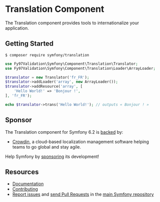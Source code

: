 Translation Component
=====================

The Translation component provides tools to internationalize your application.

Getting Started
---------------

```
$ composer require symfony/translation
```

```php
use Fy97Validation\Symfony\Component\Translation\Translator;
use Fy97Validation\Symfony\Component\Translation\Loader\ArrayLoader;

$translator = new Translator('fr_FR');
$translator->addLoader('array', new ArrayLoader());
$translator->addResource('array', [
    'Hello World!' => 'Bonjour !',
], 'fr_FR');

echo $translator->trans('Hello World!'); // outputs « Bonjour ! »
```

Sponsor
-------

The Translation component for Symfony 6.2 is [backed][1] by:

 * [Crowdin][2], a cloud-based localization management software helping teams to go global and stay agile.

Help Symfony by [sponsoring][3] its development!

Resources
---------

 * [Documentation](https://symfony.com/doc/current/translation.html)
 * [Contributing](https://symfony.com/doc/current/contributing/index.html)
 * [Report issues](https://github.com/symfony/symfony/issues) and
   [send Pull Requests](https://github.com/symfony/symfony/pulls)
   in the [main Symfony repository](https://github.com/symfony/symfony)

[1]: https://symfony.com/backers
[2]: https://crowdin.com
[3]: https://symfony.com/sponsor
